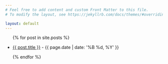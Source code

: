 ```yaml
---
# Feel free to add content and custom Front Matter to this file.
# To modify the layout, see https://jekyllrb.com/docs/themes/#overriding-theme-defaults

layout: default
---
```


<ul>
  {% for post in site.posts %}
    <li>
      <p><a href="{{ post.url }}">{{ post.title }}</a> - {{ page.date | date: '%B %d, %Y' }}</p>
    </li>
  {% endfor %}
</ul>
